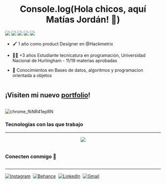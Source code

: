 <h1 align="center">Console.log(Hola chicos, aquí Matías Jordán! 👋)</h1>

<p align="left">
<img src="https://img.shields.io/badge/Edad-20%20años-blue" />
  <img src="https://img.shields.io/badge/Ubicación-Buenos%20Aires-blue" />
  <img src="https://img.shields.io/badge/Languajes-Español%20%26%20Inglés-blue" />
  <img src="https://img.shields.io/badge/Situación%20laboral-Trabajando-purple" />
  <img src="https://img.shields.io/badge/Puesto-Product%20Designer-purple" />
</p>

- 🖌️ 1 año como product Designer en @Hackmetrix

- 👨‍💻 +3 años Estudiante tecnicatura en programación, Universidad Nacional de Hurlingham - 11/19 materias aprobadas

- 🧠 Conocimientos en Bases de datos, algoritmos y programacion orientada a objetos

<h2 style="display: inline-block">¡Visiten mi nuevo <a href="https://matias-jordan-portfolio.netlify.app/" target="blank">portfolio</a>!</h2>

![chrome_fkNR41epRN](https://github.com/user-attachments/assets/a6ac4f1b-723e-450e-9ebb-887b6e0cf554)

<h3>Tecnologías con las que trabajo</h3> 
<hr>
<p align="center">
  <a href="https://skillicons.dev" aling="center">
    <img aling="center" src="https://skillicons.dev/icons?i=git,docker,postgres,figma,github,html,css,sass,java,python,js,ts,react,tailwind,vue,astro,vscode&perline=14" />
  </a>
</p>

<h3 style="display: inline-block">Conecten conmigo 🤝</h2></summary>
<hr border="1px">
<p align="left">
  
<a href="https://www.instagram.com/mmatijordan/?next=%2F"><img src="https://img.shields.io/badge/instagram-%23E4405F.svg?&style=for-the-badge&logo=instagram&logoColor=white" target="_blank" alt="Instagram" /></a>&nbsp;
<a href="https://www.linkedin.com/in/matias-jordan/"><img src="https://img.shields.io/badge/behance-%230077B5.svg?&style=for-the-badge&logo=behance&logoColor=white" alt="Behance" target="_blank" /></a>&nbsp;
<a href="https://www.linkedin.com/in/matias-jordan/"><img src="https://img.shields.io/badge/linkedin-%230077B5.svg?&style=for-the-badge&logo=linkedin&logoColor=white" alt="LinkedIn" target="_blank" /></a>&nbsp;
<a href="mailto:matiasowjordan@gmail.com?subject=Hola%20Matías!"><img src="https://img.shields.io/badge/gmail-%23D14836.svg?&style=for-the-badge&logo=gmail&logoColor=white" alt="Gmail" target="_blank"/></a>&nbsp;
<!--<a href="https://kkvanonymous.github.io/"><img alt="Website" src="https://img.shields.io/website?style=for-the-badge&up_message=portfolio&url=https%3A%2F%2Fkkvanonymous.github.io%2F"></a>-->
</p>
